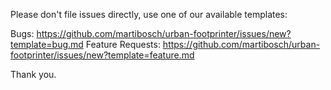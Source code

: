 Please don't file issues directly, use one of our available templates:

Bugs: https://github.com/martibosch/urban-footprinter/issues/new?template=bug.md
Feature Requests: https://github.com/martibosch/urban-footprinter/issues/new?template=feature.md

Thank you.
